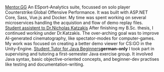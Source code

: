 [Mentor.GG](https://mentor.gg) An ESport-Analytics suite, focussed on solo  player Counterstrike:Global Offensive Performance. It was built with ASP.NET Core, Sass, Vue.js and Docker. My time was spent working on several microservices handling the acquistion and flow of demo replay files. 
[Student assistent to Dr.Nicholas Katzakis](https://www.inf.uni-hamburg.de/en/inst/ab/hci/people/nikolaos-katzakis.html) After finishing my B.Sc. thesis, I continued working under Dr.Katzakis. The  over-arching goal was to improve AI-generated cinematography, like spectator-modes for computer-games. My work was focused on creating a better demo viewer for CS:GO  in the Unity-Engine.
[Student Tutor for Java Beginners](https://swa.informatik.uni-hamburg.de/lehrkonzept/se1.html)**german-only** I took part in supervising and tutoring a first-semester Java exercise group. It involved Java syntax, basic objective-oriented concepts, and beginner-dev practises like testing and documentation-writing.
